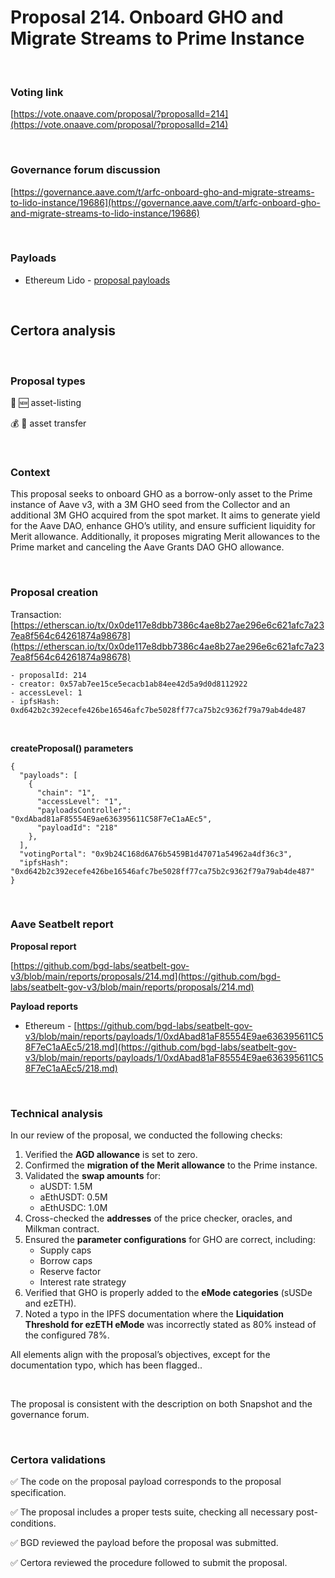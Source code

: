 # Proposal 214. Onboard GHO and Migrate Streams to Prime Instance


<br>

### Voting link

[https://vote.onaave.com/proposal/?proposalId=214](https://vote.onaave.com/proposal/?proposalId=214)

<br>

### Governance forum discussion

[https://governance.aave.com/t/arfc-onboard-gho-and-migrate-streams-to-lido-instance/19686](https://governance.aave.com/t/arfc-onboard-gho-and-migrate-streams-to-lido-instance/19686)

<br>

### Payloads

* Ethereum Lido - [proposal payloads](https://etherscan.io/address/0xF733CD0D599c8316792Ff3740b3A2ceB286FA8De#code)

<br>

## Certora analysis

<br>

### Proposal types

:gem: :new: asset-listing

:moneybag: :receipt: asset transfer

<br>

### Context

This proposal seeks to onboard GHO as a borrow-only asset to the Prime instance of Aave v3, with a 3M GHO seed from the Collector and an additional 3M GHO acquired from the spot market. It aims to generate yield for the Aave DAO, enhance GHO’s utility, and ensure sufficient liquidity for Merit allowance. Additionally, it proposes migrating Merit allowances to the Prime market and canceling the Aave Grants DAO GHO allowance.

<br>

### Proposal creation

Transaction: [https://etherscan.io/tx/0x0de117e8dbb7386c4ae8b27ae296e6c621afc7a237ea8f564c64261874a98678](https://etherscan.io/tx/0x0de117e8dbb7386c4ae8b27ae296e6c621afc7a237ea8f564c64261874a98678)

```
- proposalId: 214
- creator: 0x57ab7ee15ce5ecacb1ab84ee42d5a9d0d8112922
- accessLevel: 1
- ipfsHash: 0xd642b2c392ecefe426be16546afc7be5028ff77ca75b2c9362f79a79ab4de487
```

<br>

**createProposal() parameters**

```
{
  "payloads": [ 
    { 
      "chain": "1", 
      "accessLevel": "1", 
      "payloadsController": "0xdAbad81aF85554E9ae636395611C58F7eC1aAEc5", 
      "payloadId": "218" 
    }, 
  ], 
  "votingPortal": "0x9b24C168d6A76b5459B1d47071a54962a4df36c3", 
  "ipfsHash": "0xd642b2c392ecefe426be16546afc7be5028ff77ca75b2c9362f79a79ab4de487" 
}
```

<br>

### Aave Seatbelt report

**Proposal report**

[https://github.com/bgd-labs/seatbelt-gov-v3/blob/main/reports/proposals/214.md](https://github.com/bgd-labs/seatbelt-gov-v3/blob/main/reports/proposals/214.md)

**Payload reports**

* Ethereum - [https://github.com/bgd-labs/seatbelt-gov-v3/blob/main/reports/payloads/1/0xdAbad81aF85554E9ae636395611C58F7eC1aAEc5/218.md](https://github.com/bgd-labs/seatbelt-gov-v3/blob/main/reports/payloads/1/0xdAbad81aF85554E9ae636395611C58F7eC1aAEc5/218.md)


<br>

### Technical analysis

In our review of the proposal, we conducted the following checks:

1. Verified the **AGD allowance** is set to zero.
2. Confirmed the **migration of the Merit allowance** to the Prime instance.
3. Validated the **swap amounts** for:
   - aUSDT: 1.5M
   - aEthUSDT: 0.5M
   - aEthUSDC: 1.0M
4. Cross-checked the **addresses** of the price checker, oracles, and Milkman contract.
5. Ensured the **parameter configurations** for GHO are correct, including:
   - Supply caps
   - Borrow caps
   - Reserve factor
   - Interest rate strategy
6. Verified that GHO is properly added to the **eMode categories** (sUSDe and ezETH).
7. Noted a typo in the IPFS documentation where the **Liquidation Threshold for ezETH eMode** was incorrectly stated as 80% instead of the configured 78%.

All elements align with the proposal’s objectives, except for the documentation typo, which has been flagged..

<br>

The proposal is consistent with the description on both Snapshot and the governance forum.

<br>

### Certora validations

:white_check_mark: The code on the proposal payload corresponds to the proposal specification.

:white_check_mark: The proposal includes a proper tests suite, checking all necessary post-conditions.

:white_check_mark: BGD reviewed the payload before the proposal was submitted.

:white_check_mark: Certora reviewed the procedure followed to submit the proposal.

